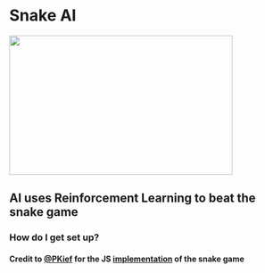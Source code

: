 # Snake AI

<img src="https://i.imgur.com/xZ9W1NU.gif" height=250 width=400>

## AI uses Reinforcement Learning to beat the snake game

### How do I get set up? ###


#### Credit to [@PKief](https://github.com/PKief) for the JS [implementation](https://github.com/georgesung/road_lane_line_detection) of the snake game

